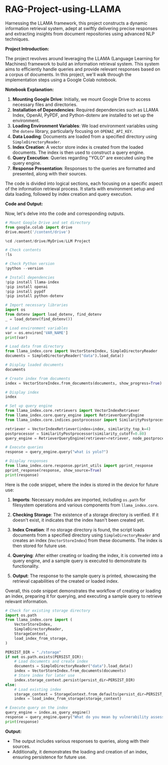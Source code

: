# RAG-Project-using-LLAMA
Harnessing the LLAMA framework, this project constructs a dynamic information retrieval system, adept at swiftly delivering precise responses and extracting insights from document repositories using advanced NLP techniques.

**Project Introduction:**

The project revolves around leveraging the LLAMA (Language Learning for Machines) framework to build an information retrieval system. This system aims to efficiently handle queries and provide relevant responses based on a corpus of documents. In this project, we'll walk through the implementation steps using a Google Colab notebook.

**Notebook Explanation:**

1. **Mounting Google Drive**: Initially, we mount Google Drive to access necessary files and directories.
2. **Installation of Dependencies**: Required dependencies such as LLAMA Index, OpenAI, PyPDF, and Python-dotenv are installed to set up the environment.
3. **Loading Environment Variables**: We load environment variables using the `dotenv` library, particularly focusing on `OPENAI_API_KEY`.
4. **Data Loading**: Documents are loaded from a specified directory using `SimpleDirectoryReader`.
5. **Index Creation**: A vector store index is created from the loaded documents. The index is then used to construct a query engine.
6. **Query Execution**: Queries regarding "YOLO" are executed using the query engine.
7. **Response Presentation**: Responses to the queries are formatted and presented, along with their sources.

The code is divided into logical sections, each focusing on a specific aspect of the information retrieval process. It starts with environment setup and data loading, followed by index creation and query execution.

**Code and Output:**

Now, let's delve into the code and corresponding outputs.

```python
# Mount Google Drive and set directory
from google.colab import drive
drive.mount('/content/drive')

%cd /content/drive/MyDrive/LLM Project

# Check contents
!ls

# Check Python version
!python --version

# Install dependencies
!pip install llama-index
!pip install openai
!pip install pypdf
!pip install python-dotenv

# Import necessary libraries
import os
from dotenv import load_dotenv, find_dotenv
_ = load_dotenv(find_dotenv())

# Load environment variables
var = os.environ['VAR_NAME']
print(var)

# Load data from directory
from llama_index.core import VectorStoreIndex, SimpleDirectoryReader
documents = SimpleDirectoryReader("data").load_data()

# Display loaded documents
documents

# Create index from documents
index = VectorStoreIndex.from_documents(documents, show_progress=True)

# Display index
index

# Set up query engine
from llama_index.core.retrievers import VectorIndexRetriever
from llama_index.core.query_engine import RetrieverQueryEngine
from llama_index.core.indices.postprocessor import SimilarityPostprocessor

retriever = VectorIndexRetriever(index=index, similarity_top_k=4)
postprocessor = SimilarityPostprocessor(similarity_cutoff=0.80)
query_engine = RetrieverQueryEngine(retriever=retriever, node_postprocessors=[postprocessor])

# Execute queries
response = query_engine.query("what is yolo?")

# Display responses
from llama_index.core.response.pprint_utils import pprint_response
pprint_response(response, show_source=True)
print(response)
```

Here is the code snippet, where the index is stored in the device for future use:

1. **Imports**: Necessary modules are imported, including `os.path` for filesystem operations and various components from `llama_index.core`.

2. **Checking Storage**: The existence of a storage directory is verified. If it doesn't exist, it indicates that the index hasn't been created yet.

3. **Index Creation**: If no storage directory is found, the script loads documents from a specified directory using `SimpleDirectoryReader` and creates an index (`VectorStoreIndex`) from these documents. The index is then stored for future use.

4. **Querying**: After either creating or loading the index, it is converted into a query engine, and a sample query is executed to demonstrate its functionality.

5. **Output**: The response to the sample query is printed, showcasing the retrieval capabilities of the created or loaded index.

Overall, this code snippet demonstrates the workflow of creating or loading an index, preparing it for querying, and executing a sample query to retrieve relevant information.

```python
# Check for existing storage directory
import os.path
from llama_index.core import (
    VectorStoreIndex,
    SimpleDirectoryReader,
    StorageContext,
    load_index_from_storage,
)

PERSIST_DIR = "./storage"
if not os.path.exists(PERSIST_DIR):
    # Load documents and create index
    documents = SimpleDirectoryReader("data").load_data()
    index = VectorStoreIndex.from_documents(documents)
    # Store index for later use
    index.storage_context.persist(persist_dir=PERSIST_DIR)
else:
    # Load existing index
    storage_context = StorageContext.from_defaults(persist_dir=PERSIST_DIR)
    index = load_index_from_storage(storage_context)

# Execute query on the index
query_engine = index.as_query_engine()
response = query_engine.query("What do you mean by vulnerability assessment?")
print(response)
```

**Output:**

- The output includes various responses to queries, along with their sources.
- Additionally, it demonstrates the loading and creation of an index, ensuring persistence for future use.
